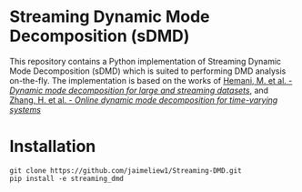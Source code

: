 # Streaming Dynamic Mode Decomposition (sDMD)

This repository contains a Python implementation of Streaming Dynamic Mode Decomposition (sDMD) which is
suited to performing DMD analysis on-the-fly. The implementation is based on the works of [Hemani, M. et al. -  *Dynamic mode decomposition for large and streaming datasets*](http://dx.doi.org/10.1063/1.4901016), and [Zhang, H. et al. - *Online dynamic mode decomposition for time-varying systems*](https://doi.org/10.1137/18M1192329)

# Installation

```
git clone https://github.com/jaimeliew1/Streaming-DMD.git
pip install -e streaming_dmd
```
